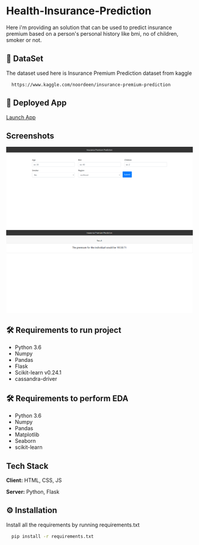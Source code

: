 # Health-Insurance-Prediction

Here i'm providing an solution that can be used to predict insurance premium
based on a person's personal history like bmi, no of children, smoker or not.

## 📜 DataSet

The dataset used here is Insurance Premium Prediction dataset from kaggle

```URL
  https://www.kaggle.com/noordeen/insurance-premium-prediction
```

## 🚀 Deployed App
[Launch App](https://insurance-premium-predictionn.herokuapp.com)

## Screenshots

![App Screenshot](/screenshots/insuranceip.PNG)
![App Screenshot](/screenshots/insuranceop.PNG)

  
## 🛠 Requirements to run project

- Python 3.6
- Numpy
- Pandas
- Flask
- Scikit-learn v0.24.1
- cassandra-driver

## 🛠 Requirements to perform EDA

- Python 3.6
- Numpy
- Pandas
- Matplotlib
- Seaborn
- scikit-learn

  
## Tech Stack

**Client:** HTML, CSS, JS

**Server:** Python, Flask

  
## ⚙ Installation

Install all the requirements by running requirements.txt

```cmd
  pip install -r requirements.txt
```